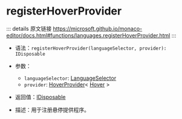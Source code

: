 # registerHoverProvider
        
::: details 原文链接
https://microsoft.github.io/monaco-editor/docs.html#functions/languages.registerHoverProvider.html
:::

- 语法：`registerHoverProvider(languageSelector, provider): IDisposable`

- 参数：
  - `languageSelector`: [LanguageSelector](/api/languages/LanguageSelector.md)
  - `provider`: [HoverProvider](/api/languages/HoverProvider.md)< [Hover](/api/languages/Hover.md) >

- 返回值：[IDisposable](/api/IDisposable.md)

- 描述：用于注册悬停提供程序。